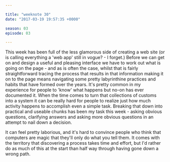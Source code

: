 ```yaml
---

title: "weeknote 30"
date: "2017-03-19 19:57:35 +0000"

season: 03
episode: 03

---
```


This week has been full of the less glamorous side of creating a web site (or is calling everything a 'web app' still in vogue? - I forget.) Before we can get on and design a useful and pleasing interface we have to work out what is going on the page - and as is often the case, whilst that is fairly straightforward tracing the process that results in that information making it on to the page means navigating some pretty labyrinthine practices and habits that have formed over the years. It's pretty common in my experience for people to 'know' what happens but no-on has ever documented it. When the time comes to turn that collections of customs into a system it can be really hard for people to realize just how much activity happens to accomplish even a simple task. Breaking that down into practical and useable chunks has been my task this week - asking obvious questions, clarifying answers and asking more obvious questions in an attempt to nail down a decision.

It can feel pretty laborious, and it's hard to convince people who think that computers are magic that they'll only do what you tell them. It comes with the territory that discovering a process takes time and effort, but I'd rather do as much of this at the start than half way through having gone down a wrong path.
